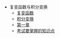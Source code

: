 * 复变函数与积分变换
   * [复变函数](复变函数/)
   * [积分变换](积分变换/)
   * [第一章](第一章.md)
   * [考试要掌握的知识点](考试要掌握的知识点.md)
